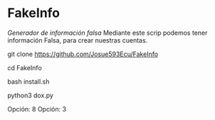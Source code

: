 # FakeInfo

 *Generador de información falsa* 
Mediante este scrip podemos tener información Falsa, para crear nuestras cuentas. 

git clone https://github.com/Josue593Ecu/FakeInfo

cd FakeInfo

bash install.sh

python3 dox.py

Opción: 8 
Opción: 3
